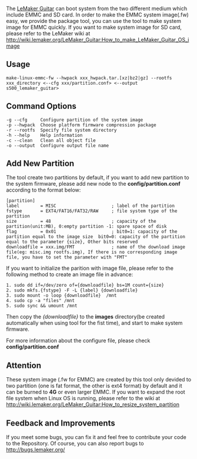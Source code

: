 The [LeMaker Guitar](http://www.lemaker.org/article-46-1.html) can boot system from the two different medium which include EMMC and SD card. In order to make the EMMC system image(.fw) easy, we provide the package tool, you can use the tool to make system image for EMMC quickly.
If you want to make system image for SD card, please refer to the LeMaker wiki at <http://wiki.lemaker.org/LeMaker_Guitar:How_to_make_LeMaker_Guitar_OS_image>

## Usage
	make-linux-emmc-fw --hwpack xxx_hwpack.tar.[xz|bz2|gz] --rootfs xxx_directory <--cfg xxx/partition.conf> <--output s500_lemaker_guitar>

## Command Options
	-g --cfg     Configure partition of the system image
	-p --hwpack  Choose platform firmware compression package
	-r --rootfs  Specify file system directory
	-h --help    Help information
	-c --clean   Clean all object file
	-o --output  Configure output file name

## Add New Partition
The tool create two partitions by default, if you want to add new partition to the system firmware, please add new node to the **config/partition.conf** according to the format below:

	[partition]
	label        = MISC                     ; label of the partition
	fstype       = EXT4/FAT16/FAT32/RAW     ; file system type of the partition
	size         = 48                       ; capacity of the partition(unit:MB), 0:empty partition -1: spare space of disk
	flag         = 0x01                     ; bit0=1: capacity of the partition equal to the image size  bit0=0: capacity of the partition equal to the parameter {size}, Other bits reserved
	downloadfile = xxx.img/FMT              ; name of the download image file(eg: misc.img rootfs.img), If there is no corresponding image file, you have to set the parameter with "FMT"

If you want to initialize the parition with image file, please refer to the following method to create an image file in advance:   

	1. sudo dd if=/dev/zero of={downloadfile} bs=1M count={size}     
	2. sudo mkfs.{fstype} -F -L {label} {downloadfile}  
	3. sudo mount -o loop {downloadfile}  /mnt  
	4. sudo cp -a "files" /mnt  
	5. sudo sync && umount /mnt  
Then copy the *{downloadfile}* to the **images** directory(be created automatically when using tool for the fist time), and start to make system firmware.

For more information about the configure file, please check **config/partition.conf**

## Attention
These system image (.fw for EMMC) are created by this tool only devided to two
partition (one is fat format, the other is ext4 format) by default and it can be burned to
**4G** or even larger EMMC.
If you want to expand the root file system when Linux OS is running, please refer
to the wiki at <http://wiki.lemaker.org/LeMaker_Guitar:How_to_resize_system_partition>

## Feedback and Improvements
If you meet some bugs, you can fix it and feel free to contribute your code to the Repository. Of course, you can also report bugs to <http://bugs.lemaker.org/>

